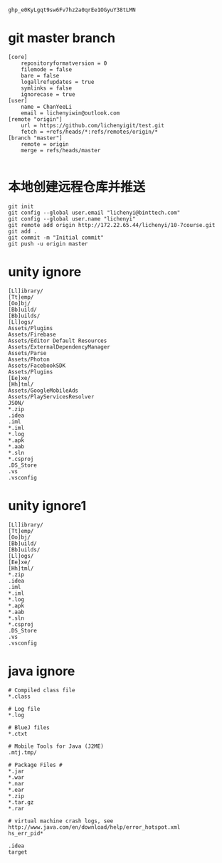 # 
```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```

# git master branch 

```
[core]
	repositoryformatversion = 0
	filemode = false
	bare = false
	logallrefupdates = true
	symlinks = false
	ignorecase = true
[user]
	name = ChanYeeLi
	email = lichenyiwin@outlook.com
[remote "origin"]
	url = https://github.com/lichenyigit/test.git
	fetch = +refs/heads/*:refs/remotes/origin/*
[branch "master"]
	remote = origin
	merge = refs/heads/master
  
```
  
# 本地创建远程仓库并推送
```
git init
git config --global user.email "lichenyi@binttech.com"
git config --global user.name "lichenyi"
git remote add origin http://172.22.65.44/lichenyi/10-7course.git
git add .
git commit -m "Initial commit"
git push -u origin master
```
  
  
# unity ignore
```
[Ll]ibrary/
[Tt]emp/
[Oo]bj/
[Bb]uild/
[Bb]uilds/
[Ll]ogs/
Assets/Plugins
Assets/Firebase
Assets/Editor Default Resources
Assets/ExternalDependencyManager
Assets/Parse
Assets/Photon
Assets/FacebookSDK
Assets/Plugins
[Ee]xe/
[Hh]tml/
Assets/GoogleMobileAds
Assets/PlayServicesResolver
JSON/
*.zip
.idea
.iml
*.iml
*.log
*.apk
*.aab
*.sln
*.csproj
.DS_Store
.vs
.vsconfig
```

# unity ignore1
```
[Ll]ibrary/
[Tt]emp/
[Oo]bj/
[Bb]uild/
[Bb]uilds/
[Ll]ogs/
[Ee]xe/
[Hh]tml/
*.zip
.idea
.iml
*.iml
*.log
*.apk
*.aab
*.sln
*.csproj
.DS_Store
.vs
.vsconfig
```

# java ignore
```
# Compiled class file
*.class

# Log file
*.log

# BlueJ files
*.ctxt

# Mobile Tools for Java (J2ME)
.mtj.tmp/

# Package Files #
*.jar
*.war
*.nar
*.ear
*.zip
*.tar.gz
*.rar

# virtual machine crash logs, see http://www.java.com/en/download/help/error_hotspot.xml
hs_err_pid*

.idea
target
```
